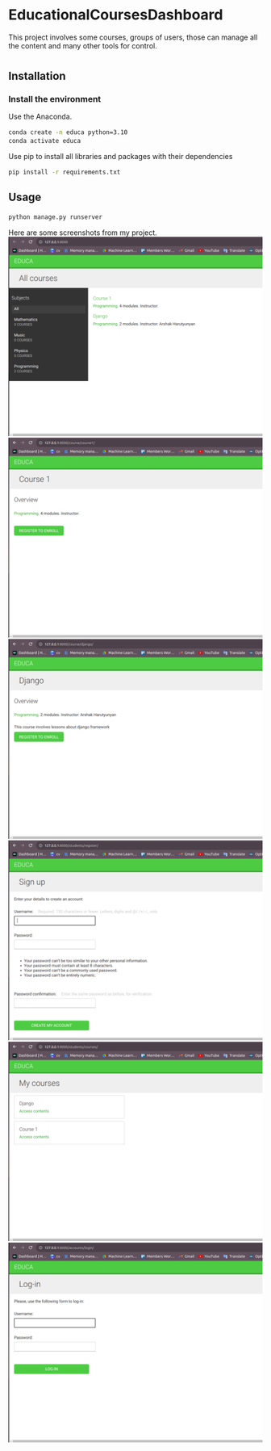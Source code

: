 # EducationalCoursesDashboard
This project involves some courses, groups of users, those can manage all the content and many other tools for control.
#
## Installation

### Install the environment

Use the Anaconda.

```bash
conda create -n educa python=3.10
conda activate educa
```
Use pip to install all libraries and packages with their dependencies
```bash
pip install -r requirements.txt
```
## Usage

```bash
python manage.py runserver
``` 

Here are some screenshots from my project. 
![MAIN DASHBOARD](media/images/1.png)
![Alt Text](media/images/2.png)
![Alt Text](media/images/3.png)
![Alt Text](media/images/4.png)
![Alt Text](media/images/5.png)
![Alt Text](media/images/6.png)


